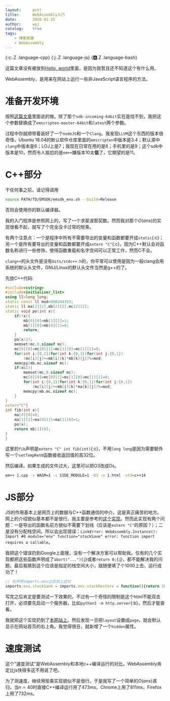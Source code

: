 ```yaml
---
layout:		post
title:		WebAssembly入门
date:		2020-01-25
author:		wyj
catalog:	true
tags:
    - 博客搭建
    - WebAssembly
---
```


{:c:.Z .language-cpp}
{:j:.Z .language-js}
{:b:.Z .language-bash}

这篇文章没有被放到[Hello, world](/2019/11/16/Hello-world/)里面，是因为我暂且还不知道这个有什么用。

WebAssembly，是用来在网站上运行一些非JavaScript语言程序的方法。

#  准备开发环境

按照[这篇文章](https://medium.com/@tdeniffel/pragmatic-compiling-from-c-to-webassembly-a-guide-a496cc5954b8)里面说的做。除了那个`sdk-incoming-64bit`实在是找不到，我把这个参数替换成了`emscripten-master-64bit`和`latest`两个参数。

过程中你就顺带着装好了一个`nodeJS`和一个`Clang`。我发现`LLVM`这个东西的版本很奇怪，Ubuntu 18.04的默认软件仓库里面的`emscripten`中版本是3.4；默认源中`clang`中版本是6；LOJ上是7；我现在日常在用的是8；手机里的是9；这个sdk中版本是10，然而令人尴尬的是`em++`嫌版本10太**低**了，它期望的是11。

# C++部分

干任何事之前，请记得调用
```bash
source PATH/TO/EMSDK/emsdk_env.sh --build=Release
```
否则会使用你的默认编译器。

我的入门程序是参照网上的，写了一个求斐波那契数。然而我对那个$O(ans)$的实现很看不起，就写了个完全没卡过常的矩乘。

有两个注意点：一个是程序中所有不需要导出的变量和函数都要开成`static`{:c}；另一个是所有要导出的变量和函数都要开成`extern "C"`{:c}，因为C++默认会对函数名称进行一些修饰，使得函数重载和名字空间可以正常工作，然而C不会。

`clang++`的头文件是没有`bits/stdc++.h`的，你平常可以使用是因为一般clang会用系统的默认头文件，GNU/Linux的默认头文件当然是g++的了。

先放C++代码:
```cpp
#include<cstring>
#include<initializer_list>
using ll=long long;
static const ll mod=998244353;
static ll ma[2][2],mb[2][2],mc[2][2];
static void po(int x){
	if(!x){
		mb[0][0]=mb[1][1]=1;
		mb[1][0]=mb[0][1]=0;
		return;
	}
	po(x/2);
	memset(mc,0,sizeof mc);
	mc[0][0]=mc[0][1]=mc[1][0]=mc[1][1]=0;
	for(int i:{0,1})for(int k:{0,1})for(int j:{0,1})
		(mc[i][j]+=mb[i][k]*mb[k][j])%=mod;
	memcpy(mb,mc,sizeof mc);
	if(x&1){
		memset(mc,0,sizeof mc);
		mc[0][0]=mc[0][1]=mc[1][0]=mc[1][1]=0;
		for(int i:{0,1})for(int k:{0,1})for(int j:{0,1})
			(mc[i][j]+=mb[i][k]*ma[k][j])%=mod;
		memcpy(mb,mc,sizeof mc);
	}
}
extern"C"{
int fib(int x){
	ma[0][0]=0;
	ma[1][1]=ma[0][1]=ma[1][0]=1;
	po(x);
	return mb[1][0];
}
}
```
这里的`fib`声明是`extern "C" int fib(int)`{:c}，不用`long long`是因为需要额外写一个`setTempRet0`函数接收返回值的高32位。

然后编译。如果生成的文件过大，这里可以把O3改成Os。
```bash
em++ 1.cpp -s WASM=1 -s SIDE_MODULE=1 -O3 -o 1.html -std=c++14
```

# JS部分

JS的作用基本上是网页上的数据与C++函数通信的中介。这是真正痛苦的地方。网上的介绍貌似基本都不是很行。我主要是参考的[这个实现](https://www.cnblogs.com/y-y-y-y/p/9897154.html)。然而此实现有两个问题：一是导出的函数名前方貌似不需要下划线（应该是`extern "C"`的原因？）；二是没有分配栈空间。所以会出现错误：`LinkError: WebAssembly.Instance(): Import #0 module="env" function="stackSave" error: function import requires a callable`。

我把这个错误扔到Google上面搜，没有一个解决方案可以帮助我。仅有的几个实现都把这些函数声明成了`abort("...")`{:j}或者`return 0;`{:j}，都不能解决我的问题。最后我猜到这个应该是指定的栈空间大小，就随便填了个$1000$上去，运行成功了！
```js
// 在声明imports.env之后加上这句
imports.env.stackSave = imports.env.stackRestore = function(){return 1000;};
```

写完之后肯定是要测试一下效果的，不过有一个奇怪的限制是这个html不能双击打开，必须要先启动一个服务器，比如`python3 -m http.server`{:b}，然后才能查看。

我就把这个实现扔到了[本网站上](/wasm_test)。然后发现一旦把`layout`设置成`page`，就会默认显示在网站首页的右上角。我觉得很丑，就新增了一个`hidden`属性。

# 速度测试

这个"速度测试"是WebAssembly和本地c++编译运行的对比。WebAssembly肯定比js快得多这不用说了吧。

为了测速度，继续用矩乘实现貌似不是很行。于是我写了一个简单的$O(ans)$递归，当$n=40$时直接C++编译运行用了473ms，Chrome上用了811ms，Firefox上用了732ms。
